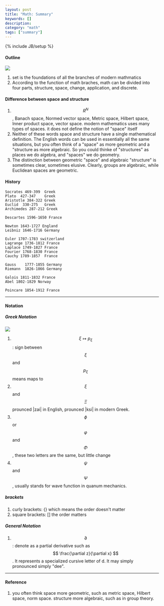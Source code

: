 ```yaml
---
layout: post
title: "Math: Summary"
keywords: []
description: 
category: "math"
tags: ["summary"]
---
```

{% include JB/setup %}


#### Outline
<img src="{{IMAGE_PATH}}/math.png"  />

1. set is the foundations of all the branches of modern mathmatics 
2. According to the function of math braches, math can be divided into four
   parts, structure, space, change, application, and discrete.


#### Difference between space and structure

1. $$R^N$$, Banach space, Normed vector space, Metric space, Hilbert space,
   Inner product space, vector space. modern mathematics uses many types of
   spaces.  it does not define the notion of "space" itself
2. Neither of these words space and structure have a single mathematical
   definition. The English words can be used in essentially all the same
   situations, but you often think of a "space" as more geometric and a
   "structure as more algebraic. So you could thinke of "structures" as places
   we do algebra, and "spaces" we do geometry. 
3. The distinction between geometric "space" and algebraic "structure" is
   sometimes clear, sometimes elusive. Clearly, groups are algebraic, while
   Euclidean spaces are geometric.

#### History

```
Socrates 469-399  Greek
Plato  427-347    Greek
Aristotle 384-322 Greek
Euclid  330-275   Greek 
Archimedes 287-212 Greek

Descartes 1596-1650 France

Newton 1643-1727 England
Leibniz 1646-1716 Germany

Euler 1707-1783 switzerland
Lagrange 1736-1812 France
Laplace 1749-1827 France
Fourier 1768-1830 France
Cauchy 1789-1857  France

Gauss    1777-1855 Germany
Riemann  1826-1866 Germany

Galois 1811-1832 France
Abel 1802-1829 Norway

Poincare 1854-1912 France
```




<hr />

#### Notation

#####  Greek Notation

<img src="{{IMAGE_PATH}}/math-greek-alphabet.jpg"  />

1. $$ \xi \mapsto p_{\xi} $$: sign between $$\xi$$ and $$p_{\xi}$$ means maps to
2. $$ \xi $$ and $$ \Xi $$ prounced |zai| in English, prounced |ksi| in modern
   Greek.
3. $$\phi$$ or $$\varphi$$  and  $$\Phi$$, these two letters are the same, but little change
4. $$\psi$$ and $$\Psi$$, usually stands for wave function in quanum mechanics.

#####  brackets
1. curly brackets: {} which means the order doesn't matter
2. square brackets: [] the order matters

##### General Notation
1. $$\partial$$: denote as a partial derivative such as 
$$
\frac{\partial z}{\partial x}
$$.
It represents a specialized cursive letter of d. It may simply pronounced simply "dee".

<hr />


#### Reference
1. you often think space more geometric, such as metric space, Hilbert space,
   norm space. structure more algebraic, such as in group theory. 
